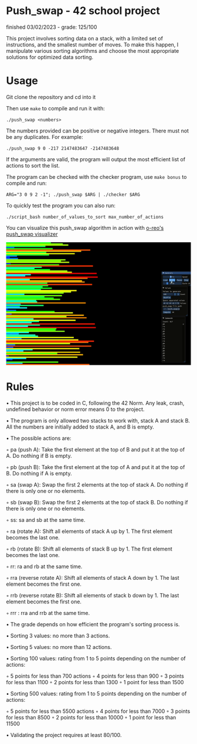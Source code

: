 # Push_swap - 42 school project
finished 03/02/2023 - grade: 125/100

This project involves sorting data on a stack, with a limited set of instructions, and the smallest number of moves. To make this happen, I manipulate various sorting algorithms and choose the most appropriate solutions for optimized data sorting.

# Usage

Git clone the repository and cd into it

Then use ```make``` to compile and run it with:

```shell
./push_swap <numbers>
```

The numbers provided can be positive or negative integers. There must not be any duplicates. For example:

```shell
./push_swap 9 0 -217 2147483647 -2147483648
```

If the arguments are valid, the program will output the most efficient list of actions to sort the list.

The program can be checked with the checker program, use ```make bonus``` to compile and run:

```shell
ARG="3 0 9 2 -1"; ./push_swap $ARG | ./checker $ARG
```

To quickly test the program you can also run:

```shell
./script_bash number_of_values_to_sort max_number_of_actions
```

You can visualize this push_swap algorithm in action with [o-reo's push_swap visualizer](https://github.com/o-reo/push_swap_visualizer)

![Push_swap visualization by mcombeau](https://github.com/mcombeau/push_swap/blob/main/subject/push_swap_visualization.gif)

# Rules

• This project is to be coded in C, following the 42 Norm. Any leak, crash, undefined behavior or norm error means 0 to the project.

• The program is only allowed two stacks to work with, stack A and stack B. All the numbers are initially added to stack A, and B is empty.

• The possible actions are:

◦ pa (push A): Take the first element at the top of B and put it at the top of A. Do nothing if B is empty.

◦ pb (push B): Take the first element at the top of A and put it at the top of B. Do nothing if A is empty.

◦ sa (swap A): Swap the first 2 elements at the top of stack A. Do nothing if there is only one or no elements.

◦ sb (swap B): Swap the first 2 elements at the top of stack B. Do nothing if there is only one or no elements.

◦ ss: sa and sb at the same time.

◦ ra (rotate A): Shift all elements of stack A up by 1. The first element becomes the last one.

◦ rb (rotate B): Shift all elements of stack B up by 1. The first element becomes the last one.

◦ rr: ra and rb at the same time.

◦ rra (reverse rotate A): Shift all elements of stack A down by 1. The last element becomes the first one.

◦ rrb (reverse rotate B): Shift all elements of stack b down by 1. The last element becomes the first one.

◦ rrr : rra and rrb at the same time.

• The grade depends on how efficient the program's sorting process is.
 
• Sorting 3 values: no more than 3 actions.

• Sorting 5 values: no more than 12 actions.

• Sorting 100 values: rating from 1 to 5 points depending on the number of actions:

  ◦ 5 points for less than 700 actions
  ◦ 4 points for less than 900
  ◦ 3 points for less than 1100
  ◦ 2 points for less than 1300
  ◦ 1 point for less than 1500

• Sorting 500 values: rating from 1 to 5 points depending on the number of actions:

  ◦ 5 points for less than 5500 actions
  ◦ 4 points for less than 7000
  ◦ 3 points for less than 8500
  ◦ 2 points for less than 10000
  ◦ 1 point for less than 11500

• Validating the project requires at least 80/100.

